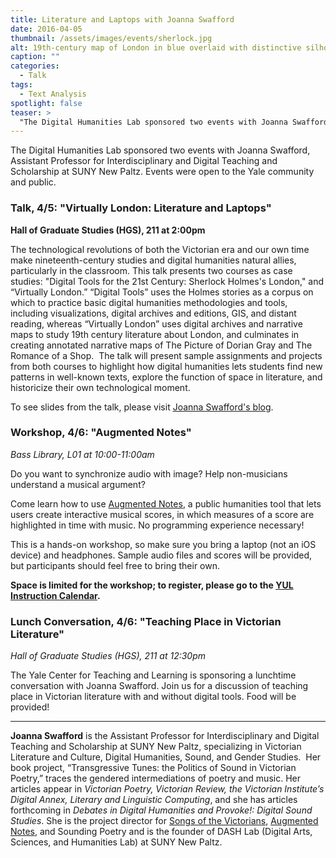 ```yaml
---
title: Literature and Laptops with Joanna Swafford
date: 2016-04-05
thumbnail: /assets/images/events/sherlock.jpg
alt: 19th-century map of London in blue overlaid with distinctive silhouette of Sherlock Holmes with deerstalker cap and pipe.
caption: ""
categories:
  - Talk
tags:
  - Text Analysis
spotlight: false
teaser: >
  "The Digital Humanities Lab sponsored two events with Joanna Swafford, Assistant Professor for Interdisciplinary and Digital Teaching and Scholarship at SUNY New Paltz. Events were open to the Yale..."
---
```


The Digital Humanities Lab sponsored two events with Joanna Swafford, Assistant Professor for Interdisciplinary and Digital Teaching and Scholarship at SUNY New Paltz. Events were open to the Yale community and public.

### Talk, 4/5: "Virtually London: Literature and Laptops"
**Hall of Graduate Studies (HGS), 211 at 2:00pm**

The technological revolutions of both the Victorian era and our own time make nineteenth-century studies and digital humanities natural allies, particularly in the classroom. This talk presents two courses as case studies: "Digital Tools for the 21st Century: Sherlock Holmes's London," and “Virtually London.” “Digital Tools” uses the Holmes stories as a corpus on which to practice basic digital humanities methodologies and tools, including visualizations, digital archives and editions, GIS, and distant reading, whereas “Virtually London” uses digital archives and narrative maps to study 19th century literature about London, and culminates in creating annotated narrative maps of The Picture of Dorian Gray and The Romance of a Shop.  The talk will present sample assignments and projects from both courses to highlight how digital humanities lets students find new patterns in well-known texts, explore the function of space in literature, and historicize their own technological moment.

To see slides from the talk, please visit [Joanna Swafford's blog](https://annieswafford.wordpress.com/2016/04/05/virtually-london-literature-and-laptops-talk-at-yale-dh/).

### Workshop, 4/6: "Augmented Notes"
*Bass Library, L01 at 10:00-11:00am*

Do you want to synchronize audio with image?
Help non-musicians understand a musical argument?

Come learn how to use [Augmented Notes](http://www.augmentednotes.com/), a public humanities tool that lets users create interactive musical scores, in which measures of a score are highlighted in time with music. No programming experience necessary!

This is a hands-on workshop, so make sure you bring a laptop (not an iOS device) and headphones. Sample audio files and scores will be provided, but participants should feel free to bring their own.

**Space is limited for the workshop; to register, please go to the [YUL Instruction Calendar](http://schedule.yale.edu/event.php?id=1105812).**

### Lunch Conversation, 4/6: "Teaching Place in Victorian Literature"
*Hall of Graduate Studies (HGS), 211 at 12:30pm*

The Yale Center for Teaching and Learning is sponsoring a lunchtime conversation with Joanna Swafford. Join us for a discussion of teaching place in Victorian literature with and without digital tools. Food will be provided!

---

**Joanna Swafford** is the Assistant Professor for Interdisciplinary and Digital Teaching and Scholarship at SUNY New Paltz, specializing in Victorian Literature and Culture, Digital Humanities, Sound, and Gender Studies.  Her book project, “Transgressive Tunes: the Politics of Sound in Victorian Poetry,” traces the gendered intermediations of poetry and music. Her articles appear in *Victorian Poetry, Victorian Review, the Victorian Institute’s Digital Annex, Literary and Linguistic Computing*, and she has articles forthcoming in *Debates in Digital Humanities and Provoke!: Digital Sound Studies*. She is the project director for [Songs of the Victorians](http://www.songsofthevictorians.com/), [Augmented Notes](http://www.augmentednotes.com/), and Sounding Poetry and is the founder of DASH Lab (Digital Arts, Sciences, and Humanities Lab) at SUNY New Paltz.
